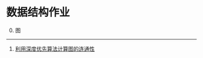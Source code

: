 数据结构作业
==========

0. 图
-----
1. [利用深度优先算法计算图的连通性](/lujjjh/data-structure/blob/master/0.%20Graph/connectivity.c)
